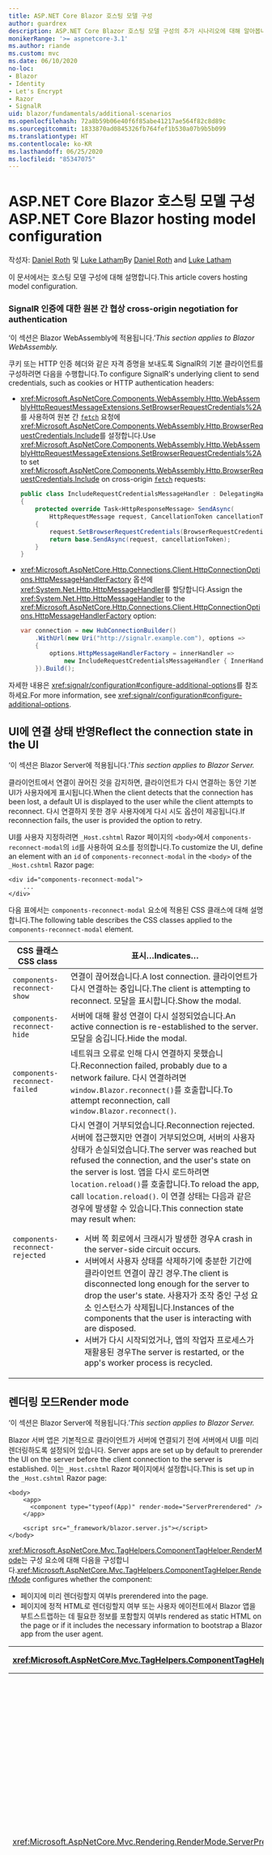 ```yaml
---
title: ASP.NET Core Blazor 호스팅 모델 구성
author: guardrex
description: ASP.NET Core Blazor 호스팅 모델 구성의 추가 시나리오에 대해 알아봅니다.
monikerRange: '>= aspnetcore-3.1'
ms.author: riande
ms.custom: mvc
ms.date: 06/10/2020
no-loc:
- Blazor
- Identity
- Let's Encrypt
- Razor
- SignalR
uid: blazor/fundamentals/additional-scenarios
ms.openlocfilehash: 72a8b59b06e40f6f85abe41217ae564f82c8d89c
ms.sourcegitcommit: 1833870ad0845326fb764fef1b530a07b9b5b099
ms.translationtype: HT
ms.contentlocale: ko-KR
ms.lasthandoff: 06/25/2020
ms.locfileid: "85347075"
---
```

# <a name="aspnet-core-blazor-hosting-model-configuration"></a><span data-ttu-id="2f46f-103">ASP.NET Core Blazor 호스팅 모델 구성</span><span class="sxs-lookup"><span data-stu-id="2f46f-103">ASP.NET Core Blazor hosting model configuration</span></span>

<span data-ttu-id="2f46f-104">작성자: [Daniel Roth](https://github.com/danroth27) 및 [Luke Latham](https://github.com/guardrex)</span><span class="sxs-lookup"><span data-stu-id="2f46f-104">By [Daniel Roth](https://github.com/danroth27) and [Luke Latham](https://github.com/guardrex)</span></span>

<span data-ttu-id="2f46f-105">이 문서에서는 호스팅 모델 구성에 대해 설명합니다.</span><span class="sxs-lookup"><span data-stu-id="2f46f-105">This article covers hosting model configuration.</span></span>

### <a name="signalr-cross-origin-negotiation-for-authentication"></a>SignalR<span data-ttu-id="2f46f-106"> 인증에 대한 원본 간 협상</span><span class="sxs-lookup"><span data-stu-id="2f46f-106"> cross-origin negotiation for authentication</span></span>

<span data-ttu-id="2f46f-107">‘이 섹션은 Blazor WebAssembly에 적용됩니다.’</span><span class="sxs-lookup"><span data-stu-id="2f46f-107">*This section applies to Blazor WebAssembly.*</span></span>

<span data-ttu-id="2f46f-108">쿠키 또는 HTTP 인증 헤더와 같은 자격 증명을 보내도록 SignalR의 기본 클라이언트를 구성하려면 다음을 수행합니다.</span><span class="sxs-lookup"><span data-stu-id="2f46f-108">To configure SignalR's underlying client to send credentials, such as cookies or HTTP authentication headers:</span></span>

* <span data-ttu-id="2f46f-109"><xref:Microsoft.AspNetCore.Components.WebAssembly.Http.WebAssemblyHttpRequestMessageExtensions.SetBrowserRequestCredentials%2A>를 사용하여 원본 간 [`fetch`](https://developer.mozilla.org/docs/Web/API/Fetch_API/Using_Fetch) 요청에 <xref:Microsoft.AspNetCore.Components.WebAssembly.Http.BrowserRequestCredentials.Include>를 설정합니다.</span><span class="sxs-lookup"><span data-stu-id="2f46f-109">Use <xref:Microsoft.AspNetCore.Components.WebAssembly.Http.WebAssemblyHttpRequestMessageExtensions.SetBrowserRequestCredentials%2A> to set <xref:Microsoft.AspNetCore.Components.WebAssembly.Http.BrowserRequestCredentials.Include> on cross-origin [`fetch`](https://developer.mozilla.org/docs/Web/API/Fetch_API/Using_Fetch) requests:</span></span>

  ```csharp
  public class IncludeRequestCredentialsMessageHandler : DelegatingHandler
  {
      protected override Task<HttpResponseMessage> SendAsync(
          HttpRequestMessage request, CancellationToken cancellationToken)
      {
          request.SetBrowserRequestCredentials(BrowserRequestCredentials.Include);
          return base.SendAsync(request, cancellationToken);
      }
  }
  ```

* <span data-ttu-id="2f46f-110"><xref:Microsoft.AspNetCore.Http.Connections.Client.HttpConnectionOptions.HttpMessageHandlerFactory> 옵션에 <xref:System.Net.Http.HttpMessageHandler>를 할당합니다.</span><span class="sxs-lookup"><span data-stu-id="2f46f-110">Assign the <xref:System.Net.Http.HttpMessageHandler> to the <xref:Microsoft.AspNetCore.Http.Connections.Client.HttpConnectionOptions.HttpMessageHandlerFactory> option:</span></span>

  ```csharp
  var connection = new HubConnectionBuilder()
      .WithUrl(new Uri("http://signalr.example.com"), options =>
      {
          options.HttpMessageHandlerFactory = innerHandler => 
              new IncludeRequestCredentialsMessageHandler { InnerHandler = innerHandler };
      }).Build();
  ```

<span data-ttu-id="2f46f-111">자세한 내용은 <xref:signalr/configuration#configure-additional-options>를 참조하세요.</span><span class="sxs-lookup"><span data-stu-id="2f46f-111">For more information, see <xref:signalr/configuration#configure-additional-options>.</span></span>

## <a name="reflect-the-connection-state-in-the-ui"></a><span data-ttu-id="2f46f-112">UI에 연결 상태 반영</span><span class="sxs-lookup"><span data-stu-id="2f46f-112">Reflect the connection state in the UI</span></span>

<span data-ttu-id="2f46f-113">‘이 섹션은 Blazor Server에 적용됩니다.’</span><span class="sxs-lookup"><span data-stu-id="2f46f-113">*This section applies to Blazor Server.*</span></span>

<span data-ttu-id="2f46f-114">클라이언트에서 연결이 끊어진 것을 감지하면, 클라이언트가 다시 연결하는 동안 기본 UI가 사용자에게 표시됩니다.</span><span class="sxs-lookup"><span data-stu-id="2f46f-114">When the client detects that the connection has been lost, a default UI is displayed to the user while the client attempts to reconnect.</span></span> <span data-ttu-id="2f46f-115">다시 연결하지 못한 경우 사용자에게 다시 시도 옵션이 제공됩니다.</span><span class="sxs-lookup"><span data-stu-id="2f46f-115">If reconnection fails, the user is provided the option to retry.</span></span>

<span data-ttu-id="2f46f-116">UI를 사용자 지정하려면 `_Host.cshtml` Razor 페이지의 `<body>`에서 `components-reconnect-modal`의 `id`를 사용하여 요소를 정의합니다.</span><span class="sxs-lookup"><span data-stu-id="2f46f-116">To customize the UI, define an element with an `id` of `components-reconnect-modal` in the `<body>` of the `_Host.cshtml` Razor page:</span></span>

```cshtml
<div id="components-reconnect-modal">
    ...
</div>
```

<span data-ttu-id="2f46f-117">다음 표에서는 `components-reconnect-modal` 요소에 적용된 CSS 클래스에 대해 설명합니다.</span><span class="sxs-lookup"><span data-stu-id="2f46f-117">The following table describes the CSS classes applied to the `components-reconnect-modal` element.</span></span>

| <span data-ttu-id="2f46f-118">CSS 클래스</span><span class="sxs-lookup"><span data-stu-id="2f46f-118">CSS class</span></span>                       | <span data-ttu-id="2f46f-119">표시&hellip;</span><span class="sxs-lookup"><span data-stu-id="2f46f-119">Indicates&hellip;</span></span> |
| ------------------------------- | ----------------- |
| `components-reconnect-show`     | <span data-ttu-id="2f46f-120">연결이 끊어졌습니다.</span><span class="sxs-lookup"><span data-stu-id="2f46f-120">A lost connection.</span></span> <span data-ttu-id="2f46f-121">클라이언트가 다시 연결하는 중입니다.</span><span class="sxs-lookup"><span data-stu-id="2f46f-121">The client is attempting to reconnect.</span></span> <span data-ttu-id="2f46f-122">모달을 표시합니다.</span><span class="sxs-lookup"><span data-stu-id="2f46f-122">Show the modal.</span></span> |
| `components-reconnect-hide`     | <span data-ttu-id="2f46f-123">서버에 대해 활성 연결이 다시 설정되었습니다.</span><span class="sxs-lookup"><span data-stu-id="2f46f-123">An active connection is re-established to the server.</span></span> <span data-ttu-id="2f46f-124">모달을 숨깁니다.</span><span class="sxs-lookup"><span data-stu-id="2f46f-124">Hide the modal.</span></span> |
| `components-reconnect-failed`   | <span data-ttu-id="2f46f-125">네트워크 오류로 인해 다시 연결하지 못했습니다.</span><span class="sxs-lookup"><span data-stu-id="2f46f-125">Reconnection failed, probably due to a network failure.</span></span> <span data-ttu-id="2f46f-126">다시 연결하려면 `window.Blazor.reconnect()`를 호출합니다.</span><span class="sxs-lookup"><span data-stu-id="2f46f-126">To attempt reconnection, call `window.Blazor.reconnect()`.</span></span> |
| `components-reconnect-rejected` | <span data-ttu-id="2f46f-127">다시 연결이 거부되었습니다.</span><span class="sxs-lookup"><span data-stu-id="2f46f-127">Reconnection rejected.</span></span> <span data-ttu-id="2f46f-128">서버에 접근했지만 연결이 거부되었으며, 서버의 사용자 상태가 손실되었습니다.</span><span class="sxs-lookup"><span data-stu-id="2f46f-128">The server was reached but refused the connection, and the user's state on the server is lost.</span></span> <span data-ttu-id="2f46f-129">앱을 다시 로드하려면 `location.reload()`를 호출합니다.</span><span class="sxs-lookup"><span data-stu-id="2f46f-129">To reload the app, call `location.reload()`.</span></span> <span data-ttu-id="2f46f-130">이 연결 상태는 다음과 같은 경우에 발생할 수 있습니다.</span><span class="sxs-lookup"><span data-stu-id="2f46f-130">This connection state may result when:</span></span><ul><li><span data-ttu-id="2f46f-131">서버 쪽 회로에서 크래시가 발생한 경우</span><span class="sxs-lookup"><span data-stu-id="2f46f-131">A crash in the server-side circuit occurs.</span></span></li><li><span data-ttu-id="2f46f-132">서버에서 사용자 상태를 삭제하기에 충분한 기간에 클라이언트 연결이 끊긴 경우.</span><span class="sxs-lookup"><span data-stu-id="2f46f-132">The client is disconnected long enough for the server to drop the user's state.</span></span> <span data-ttu-id="2f46f-133">사용자가 조작 중인 구성 요소 인스턴스가 삭제됩니다.</span><span class="sxs-lookup"><span data-stu-id="2f46f-133">Instances of the components that the user is interacting with are disposed.</span></span></li><li><span data-ttu-id="2f46f-134">서버가 다시 시작되었거나, 앱의 작업자 프로세스가 재활용된 경우</span><span class="sxs-lookup"><span data-stu-id="2f46f-134">The server is restarted, or the app's worker process is recycled.</span></span></li></ul> |

## <a name="render-mode"></a><span data-ttu-id="2f46f-135">렌더링 모드</span><span class="sxs-lookup"><span data-stu-id="2f46f-135">Render mode</span></span>

<span data-ttu-id="2f46f-136">‘이 섹션은 Blazor Server에 적용됩니다.’</span><span class="sxs-lookup"><span data-stu-id="2f46f-136">*This section applies to Blazor Server.*</span></span>

Blazor<span data-ttu-id="2f46f-137"> 서버 앱은 기본적으로 클라이언트가 서버에 연결되기 전에 서버에서 UI를 미리 렌더링하도록 설정되어 있습니다.</span><span class="sxs-lookup"><span data-stu-id="2f46f-137"> Server apps are set up by default to prerender the UI on the server before the client connection to the server is established.</span></span> <span data-ttu-id="2f46f-138">이는 `_Host.cshtml` Razor 페이지에서 설정합니다.</span><span class="sxs-lookup"><span data-stu-id="2f46f-138">This is set up in the `_Host.cshtml` Razor page:</span></span>

```cshtml
<body>
    <app>
      <component type="typeof(App)" render-mode="ServerPrerendered" />
    </app>

    <script src="_framework/blazor.server.js"></script>
</body>
```

<span data-ttu-id="2f46f-139"><xref:Microsoft.AspNetCore.Mvc.TagHelpers.ComponentTagHelper.RenderMode>는 구성 요소에 대해 다음을 구성합니다.</span><span class="sxs-lookup"><span data-stu-id="2f46f-139"><xref:Microsoft.AspNetCore.Mvc.TagHelpers.ComponentTagHelper.RenderMode> configures whether the component:</span></span>

* <span data-ttu-id="2f46f-140">페이지에 미리 렌더링할지 여부</span><span class="sxs-lookup"><span data-stu-id="2f46f-140">Is prerendered into the page.</span></span>
* <span data-ttu-id="2f46f-141">페이지에 정적 HTML로 렌더링할지 여부 또는 사용자 에이전트에서 Blazor 앱을 부트스트랩하는 데 필요한 정보를 포함할지 여부</span><span class="sxs-lookup"><span data-stu-id="2f46f-141">Is rendered as static HTML on the page or if it includes the necessary information to bootstrap a Blazor app from the user agent.</span></span>

| <xref:Microsoft.AspNetCore.Mvc.TagHelpers.ComponentTagHelper.RenderMode> | <span data-ttu-id="2f46f-142">설명</span><span class="sxs-lookup"><span data-stu-id="2f46f-142">Description</span></span> |
| --- | --- |
| <xref:Microsoft.AspNetCore.Mvc.Rendering.RenderMode.ServerPrerendered> | <span data-ttu-id="2f46f-143">구성 요소를 정적 HTML에 렌더링하고 Blazor 서버 앱의 표식을 포함합니다.</span><span class="sxs-lookup"><span data-stu-id="2f46f-143">Renders the component into static HTML and includes a marker for a Blazor Server app.</span></span> <span data-ttu-id="2f46f-144">사용자 에이전트를 시작할 때 이 표식은 Blazor 앱을 부트스트랩하는 데 사용됩니다.</span><span class="sxs-lookup"><span data-stu-id="2f46f-144">When the user-agent starts, this marker is used to bootstrap a Blazor app.</span></span> |
| <xref:Microsoft.AspNetCore.Mvc.Rendering.RenderMode.Server> | <span data-ttu-id="2f46f-145">Blazor 서버 앱의 표식을 렌더링합니다.</span><span class="sxs-lookup"><span data-stu-id="2f46f-145">Renders a marker for a Blazor Server app.</span></span> <span data-ttu-id="2f46f-146">구성 요소의 출력은 포함되지 않습니다.</span><span class="sxs-lookup"><span data-stu-id="2f46f-146">Output from the component isn't included.</span></span> <span data-ttu-id="2f46f-147">사용자 에이전트를 시작할 때 이 표식은 Blazor 앱을 부트스트랩하는 데 사용됩니다.</span><span class="sxs-lookup"><span data-stu-id="2f46f-147">When the user-agent starts, this marker is used to bootstrap a Blazor app.</span></span> |
| <xref:Microsoft.AspNetCore.Mvc.Rendering.RenderMode.Static> | <span data-ttu-id="2f46f-148">구성 요소를 정적 HTML에 렌더링합니다.</span><span class="sxs-lookup"><span data-stu-id="2f46f-148">Renders the component into static HTML.</span></span> |

<span data-ttu-id="2f46f-149">정적 HTML 페이지에서 서버 구성 요소를 렌더링할 수는 없습니다.</span><span class="sxs-lookup"><span data-stu-id="2f46f-149">Rendering server components from a static HTML page isn't supported.</span></span>

## <a name="configure-the-signalr-client-for-blazor-server-apps"></a><span data-ttu-id="2f46f-150">Blazor 서버 앱에 적합하게 SignalR 클라이언트 구성</span><span class="sxs-lookup"><span data-stu-id="2f46f-150">Configure the SignalR client for Blazor Server apps</span></span>

<span data-ttu-id="2f46f-151">‘이 섹션은 Blazor Server에 적용됩니다.’</span><span class="sxs-lookup"><span data-stu-id="2f46f-151">*This section applies to Blazor Server.*</span></span>

<span data-ttu-id="2f46f-152">Blazor 서버 앱에서 사용하는 SignalR 클라이언트를 구성해야 할 수도 있습니다.</span><span class="sxs-lookup"><span data-stu-id="2f46f-152">Sometimes, you need to configure the SignalR client used by Blazor Server apps.</span></span> <span data-ttu-id="2f46f-153">예를 들어 연결 문제를 진단하기 위해 SignalR 클라이언트에서 로깅을 구성하는 것이 좋습니다.</span><span class="sxs-lookup"><span data-stu-id="2f46f-153">For example, you might want to configure logging on the SignalR client to diagnose a connection issue.</span></span>

<span data-ttu-id="2f46f-154">`Pages/_Host.cshtml` 파일에서 SignalR 클라이언트를 구성하려면:</span><span class="sxs-lookup"><span data-stu-id="2f46f-154">To configure the SignalR client in the `Pages/_Host.cshtml` file:</span></span>

* <span data-ttu-id="2f46f-155">`blazor.server.js` 스크립트의 `<script>` 태그에 `autostart="false"` 특성을 추가합니다.</span><span class="sxs-lookup"><span data-stu-id="2f46f-155">Add an `autostart="false"` attribute to the `<script>` tag for the `blazor.server.js` script.</span></span>
* <span data-ttu-id="2f46f-156">`Blazor.start`를 호출하고 SignalR 작성기를 지정하는 구성 개체를 전달합니다.</span><span class="sxs-lookup"><span data-stu-id="2f46f-156">Call `Blazor.start` and pass in a configuration object that specifies the SignalR builder.</span></span>

```html
<script src="_framework/blazor.server.js" autostart="false"></script>
<script>
  Blazor.start({
    configureSignalR: function (builder) {
      builder.configureLogging("information"); // LogLevel.Information
    }
  });
</script>
```

## <a name="additional-resources"></a><span data-ttu-id="2f46f-157">추가 자료</span><span class="sxs-lookup"><span data-stu-id="2f46f-157">Additional resources</span></span>

* <xref:fundamentals/logging/index>
